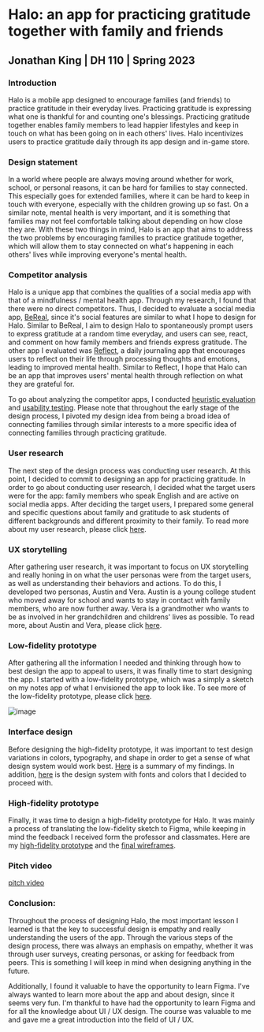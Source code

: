 # Halo: an app for practicing gratitude together with family and friends
## Jonathan King | DH 110 | Spring 2023

### Introduction

Halo is a mobile app designed to encourage families (and friends) to practice gratitude in their everyday lives. Practicing gratitude is expressing what one is thankful for and counting one's blessings. Practicing gratitude together enables family members to lead happier lifestyles and keep in touch on what has been going on in each others' lives. Halo incentivizes users to practice gratitude daily through its app design and in-game store.

### Design statement

In a world where people are always moving around whether for work, school, or personal reasons, it can be hard for families to stay connected. This especially goes for extended families, where it can be hard to keep in touch with everyone, especially with the children growing up so fast. On a similar note, mental health is very important, and it is something that families may not feel comfortable talking about depending on how close they are. With these two things in mind, Halo is an app that aims to address the two problems by encouraging families to practice gratitude together, which will allow them to stay connected on what's happening in each others' lives while improving everyone's mental health.

### Competitor analysis

Halo is a unique app that combines the qualities of a social media app with that of a mindfulness / mental health app. Through my research, I found that there were no direct competitors. Thus, I decided to evaluate a social media app, [BeReal](https://bereal.com/en/), since it's social features are similar to what I hope to design for Halo. Similar to BeReal, I aim to design Halo to spontaneously prompt users to express gratitude at a random time everyday, and users can see, react, and comment on how family members and friends express gratitude. The other app I evaluated was [Reflect](https://apps.apple.com/us/app/reflect-guided-daily-journal/id1443541171), a daily journaling app that encourages users to reflect on their life through processing thoughts and emotions, leading to improved mental health. Similar to Reflect, I hope that Halo can be an app that improves users' mental health through reflection on what they are grateful for.

To go about analyzing the competitor apps, I conducted [heuristic evaluation](https://github.com/ilovejungkook/DH110-JONATHAN-KING/blob/main/Assignments/Assignment01.md) and [usability testing](https://github.com/ilovejungkook/DH110-JONATHAN-KING/blob/main/Assignments/Assignment02.md). Please note that throughout the early stage of the design process, I pivoted my design idea from being a broad idea of connecting families through similar interests to a more specific idea of connecting families through practicing gratitude.

### User research

The next step of the design process was conducting user research. At this point, I decided to commit to designing an app for practicing gratitude. In order to go about conducting user research, I decided what the target users were for the app: family members who speak English and are active on social media apps. After deciding the target users, I prepared some general and specific questions about family and gratitude to ask students of different backgrounds and different proximity to their family. To read more about my user research, please click [here](https://github.com/ilovejungkook/DH110-JONATHAN-KING/blob/main/Assignments/Assignment03.md).

### UX storytelling 

After gathering user research, it was important to focus on UX storytelling and really honing in on what the user personas were from the target users, as well as understanding their behaviors and actions. To do this, I developed two personas, Austin and Vera. Austin is a young college student who moved away for school and wants to stay in contact with family members, who are now further away. Vera is a grandmother who wants to be as involved in her grandchildren and childrens' lives as possible. To read more, about Austin and Vera, please click [here](https://github.com/ilovejungkook/DH110-JONATHAN-KING/blob/main/Assignments/Assignment04.md).

### Low-fidelity prototype 

After gathering all the information I needed and thinking through how to best design the app to appeal to users, it was finally time to start designing the app. I started with a low-fidelity prototype, which was a simply a sketch on my notes app of what I envisioned the app to look like. To see more of the low-fidelity prototype, please click [here](https://github.com/ilovejungkook/DH110-JONATHAN-KING/blob/main/Assignments/Assignment05.md).

![image](https://github.com/ilovejungkook/DH110-JONATHAN-KING/assets/87508730/aaec5fad-537d-4eee-999f-07a999fa51e4)

### Interface design

Before designing the high-fidelity prototype, it was important to test design variations in colors, typography, and shape in order to get a sense of what design system would work best. [Here](https://github.com/ilovejungkook/DH110-JONATHAN-KING/blob/main/Assignments/Assignment06.md) is a summary of my findings. In addition, [here](https://www.figma.com/file/v5861YReyh9hdv9Y0mVrmK/halo-wireframe-%2F-wireflow?type=design&node-id=11-183&t=rLLhQrdV3kvY2aDx-0) is the design system with fonts and colors that I decided to proceed with.

### High-fidelity prototype

Finally, it was time to design a high-fidelity prototype for Halo. It was mainly a process of translating the low-fidelity sketch to Figma, while keeping in mind the feedback I received form the professor and classmates. Here are my [high-fidelity prototype](https://www.figma.com/proto/v5861YReyh9hdv9Y0mVrmK/halo-wireframe-%2F-wireflow?type=design&node-id=31-980&scaling=min-zoom&page-id=0%3A1&starting-point-node-id=31%3A980) and the [final wireframes](https://www.figma.com/file/v5861YReyh9hdv9Y0mVrmK/halo-wireframe-%2F-wireflow?type=design&node-id=34-1115&t=rLLhQrdV3kvY2aDx-0).

### Pitch video 

[pitch video](https://youtu.be/EzwdIgIvi9E)

### Conclusion: 

Throughout the process of designing Halo, the most important lesson I learned is that the key to successful design is empathy and really understanding the users of the app. Through the various steps of the design process, there was always an emphasis on empathy, whether it was through user surveys, creating personas, or asking for feedback from peers. This is something I will keep in mind when designing anything in the future.

Additionally, I found it valuable to have the opportunity to learn Figma. I've always wanted to learn more about the app and about design, since it seems very fun. I'm thankful to have had the opportunity to learn Figma and for all the knowledge about UI / UX design. The course was valuable to me and gave me a great introduction into the field of UI / UX. 



